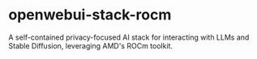 # openwebui-stack-rocm
A self-contained privacy-focused AI stack for interacting with LLMs and Stable Diffusion, leveraging AMD's ROCm toolkit.
